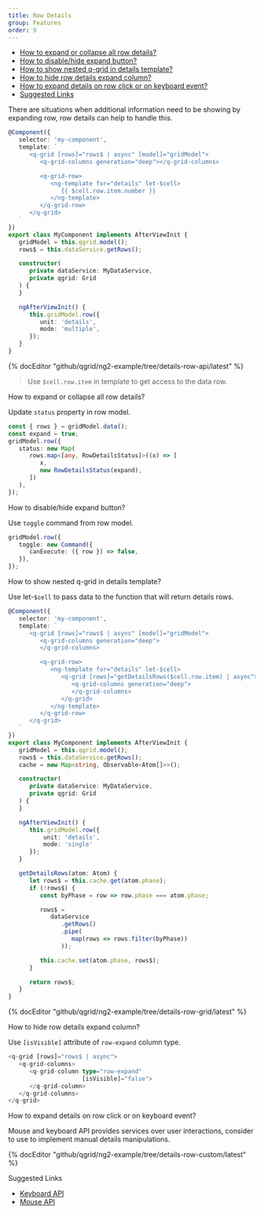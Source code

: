 ```yaml
---
title: Row Details
group: Features
order: 9
---
```

- [How to expand or collapse all row details?](#how-to-expand-or-collapse-all-row-details)
- [How to disable/hide expand button?](#How-to-disable/hide-expand-button)
- [How to show nested q-grid in details template?](#how-to-show-nested-q-grid-in-details-template)
- [How to hide row details expand column?](#how-to-hide-row-details-expand-column)
- [How to expand details on row click or on keyboard event?](#how-to-expand-details-on-row-click-or-on-keyboard-event)
- [Suggested Links](#suggested-links)

There are situations when additional information need to be showing by expanding row, row details can help to handle this.

```typescript
@Component({
   selector: 'my-component',
   template: `
      <q-grid [rows]="rows$ | async" [model]="gridModel">
         <q-grid-columns generation="deep"></q-grid-columns>

         <q-grid-row>
            <ng-template for="details" let-$cell>
               {{ $cell.row.item.number }}
            </ng-template>
         </q-grid-row>
      </q-grid>
   `
})
export class MyComponent implements AfterViewInit {
   gridModel = this.qgrid.model();
   rows$ = this.dataService.getRows();

   constructor(
      private dataService: MyDataService,
      private qgrid: Grid
   ) {
   }

   ngAfterViewInit() {
      this.gridModel.row({
         unit: 'details',
         mode: 'multiple',
      });
   }
}
```

{% docEditor "github/qgrid/ng2-example/tree/details-row-api/latest" %}

> Use `$cell.row.item` in template to get access to the data row.

<a name="how-to-expand-or-collapse-all-row-details">
   How to expand or collapse all row details?
</a>

Update `status` property in row model.

```typescript
const { rows } = gridModel.data();
const expand = true;
gridModel.row({
   status: new Map(
      rows.map<[any, RowDetailsStatus]>((x) => [
         x,
         new RowDetailsStatus(expand),
      ])
   ),
});
```

<a name="how-to-disable/hide-expand-button">
   How to disable/hide expand button?
</a>

Use `toggle` command from row model.

```typescript
gridModel.row({
   toggle: new Command({
      canExecute: ({ row }) => false,
   }),
});
```

<a name="how-to-show-nested-q-grid-in-details-template">
   How to show nested q-grid in details template?
</a>

Use let-`$cell` to pass data to the function that will return details rows.

```typescript
@Component({
   selector: 'my-component',
   template: `
      <q-grid [rows]="rows$ | async" [model]="gridModel">
         <q-grid-columns generation="deep">
         </q-grid-columns>

         <q-grid-row>
            <ng-template for="details" let-$cell>
               <q-grid [rows]="getDetailsRows($cell.row.item) | async">
                  <q-grid-columns generation="deep">
                  </q-grid-columns>
               </q-grid>
            </ng-template>
         </q-grid-row>
      </q-grid>
   `
})
export class MyComponent implements AfterViewInit {
   gridModel = this.qgrid.model();
   rows$ = this.dataService.getRows();
   cache = new Map<string, Observable<Atom[]>>();

   constructor(
      private dataService: MyDataService,
      private qgrid: Grid
   ) {
   }

   ngAfterViewInit() {
      this.gridModel.row({
          unit: 'details',
          mode: 'single'
      });
   }

   getDetailsRows(atom: Atom) {
      let rows$ = this.cache.get(atom.phase);
      if (!rows$) {
         const byPhase = row => row.phase === atom.phase;

         rows$ =
            dataService
               .getRows()
               .pipe(
                  map(rows => rows.filter(byPhase))
               ));

         this.cache.set(atom.phase, rows$);
      }

      return rows$;
   }
}
```

{% docEditor "github/qgrid/ng2-example/tree/details-row-grid/latest" %}


<a name="how-to-hide-row-details-expand-column">
   How to hide row details expand column?
</a>

Use `[isVisible]` attribute of `row-expand` column type.

```typescript
<q-grid [rows]="rows$ | async">
   <q-grid-columns>
      <q-grid-column type="row-expand"
                     [isVisible]="false">
      </q-grid-column>
   </q-grid-columns>
</q-grid>
```

<a name="how-to-expand-details-on-row-click-or-on-keyboard-event">
   How to expand details on row click or on keyboard event?
</a>

Mouse and keyboard API provides services over user interactions, consider to use to implement manual details manipulations.

{% docEditor "github/qgrid/ng2-example/tree/details-row-custom/latest" %}

<a name="suggested-links">
   Suggested Links
</a>

* [Keyboard API](/reference/keyboard.html)
* [Mouse API](/reference/mouse.html)
